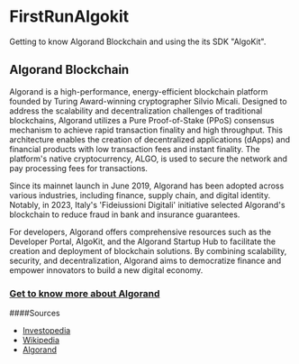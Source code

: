 # FirstRunAlgokit

Getting to know Algorand Blockchain and using the its SDK "AlgoKit".

## Algorand Blockchain
Algorand is a high-performance, energy-efficient blockchain platform founded by Turing Award-winning cryptographer Silvio Micali. Designed to address the scalability and decentralization challenges of traditional blockchains, Algorand utilizes a Pure Proof-of-Stake (PPoS) consensus mechanism to achieve rapid transaction finality and high throughput. This architecture enables the creation of decentralized applications (dApps) and financial products with low transaction fees and instant finality. The platform's native cryptocurrency, ALGO, is used to secure the network and pay processing fees for transactions. 

Since its mainnet launch in June 2019, Algorand has been adopted across various industries, including finance, supply chain, and digital identity. Notably, in 2023, Italy's 'Fideiussioni Digitali' initiative selected Algorand's blockchain to reduce fraud in bank and insurance guarantees. 

For developers, Algorand offers comprehensive resources such as the Developer Portal, AlgoKit, and the Algorand Startup Hub to facilitate the creation and deployment of blockchain solutions. 
By combining scalability, security, and decentralization, Algorand aims to democratize finance and empower innovators to build a new digital economy.

### [Get to know more about Algorand](https://www.canablockchaindothat.com/)
####Sources
- [Investopedia](https://www.investopedia.com/algorand-algo-definition-5217725) 
- [Wikipedia](https://en.wikipedia.org/wiki/Algorand)
- [Algorand](https://algorand.co)
